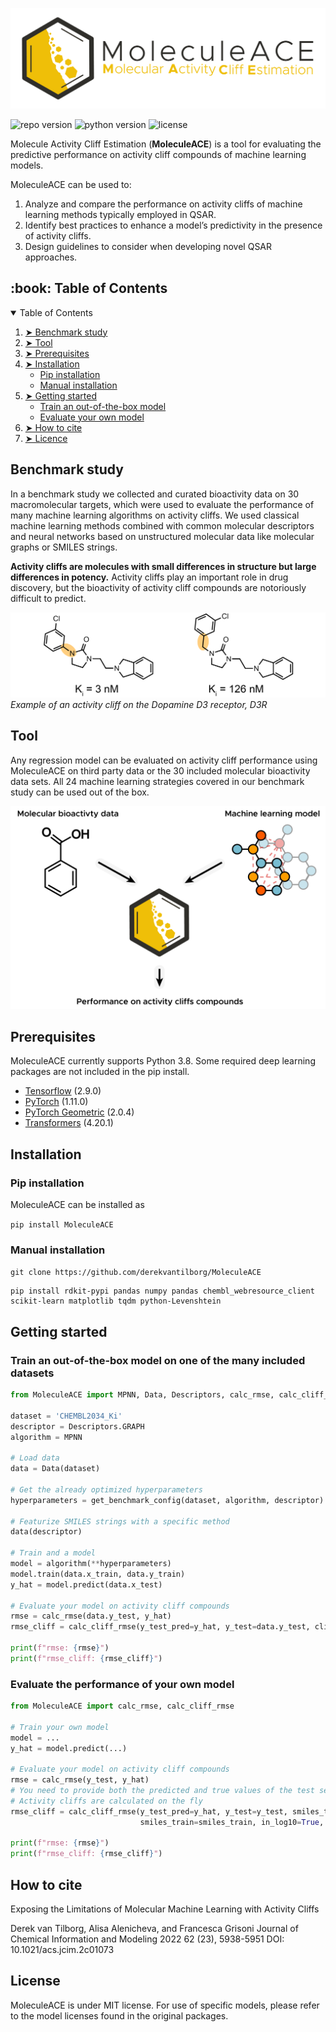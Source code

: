![MolDox logo](img/MoleculeACE.png?raw=true "Title")

![repo version](https://img.shields.io/badge/Version-v.%202.0-green)
![python version](https://img.shields.io/badge/python-v.3.8-blue)
![license](https://img.shields.io/badge/license-MIT-orange)

Molecule Activity Cliff Estimation (**MoleculeACE**) is a tool for evaluating the predictive performance on activity cliff compounds of machine learning models. 

MoleculeACE can be used to:
1) Analyze and compare the performance on activity cliffs of machine learning methods typically employed in 
QSAR.
2) Identify best practices to enhance a model’s predictivity in the presence of activity cliffs.
3) Design guidelines to consider when developing novel QSAR approaches. 


<!-- TABLE OF CONTENTS -->
<h2 id="table-of-contents"> :book: Table of Contents</h2>


<details open="open">
  <summary>Table of Contents</summary>
  <ol>
    <li><a href="#Benchmark study"> ➤ Benchmark study</a></li>
    <li><a href="#Tool"> ➤ Tool</a></li>
    <li><a href="#Prerequisites"> ➤ Prerequisites</a></li>
    <li>
          <a href="#Installation"> ➤ Installation</a>
          <ul>
            <li><a href="#Pip-installation">Pip installation</a></li>
            <li><a href="#Manual-installation">Manual installation</a></li>
          </ul>
    </li>
    <li>
          <a href="#Getting-started"> ➤ Getting started</a>
          <ul>
            <li><a href="#train-model">Train an out-of-the-box model</a></li>
            <li><a href="#eval-own-model">Evaluate your own model</a></li>
          </ul>
    </li>
    <li><a href="#How-to-cite"> ➤ How to cite</a></li>
    <li><a href="#License"> ➤ Licence</a></li>
  </ol>
</details>




<!-- Benchmark study-->
<h2 id="benchmark-study">Benchmark study</h2>


In a benchmark study we collected and curated bioactivity data on 30 macromolecular targets, which were used to evaluate 
the performance of many machine learning algorithms on activity cliffs. We used classical machine learning methods
combined with common molecular descriptors and neural networks based on unstructured molecular data like molecular 
graphs or SMILES strings.

**Activity cliffs are molecules with small differences in structure but large differences in potency.** Activity cliffs
play an important role in drug discovery, but the bioactivity of activity cliff compounds are notoriously difficult to 
predict. 

![Activity cliff example](img/cliff_example.png?raw=true "activity_cliff_example")
*Example of an activity cliff on the Dopamine D3 receptor, D3R*

<!-- Tool-->
<h2 id="Tool">Tool</h2>


Any regression model can be evaluated on activity cliff performance using MoleculeACE on third party data or the 30
included molecular bioactivity data sets. All 24 machine learning strategies covered in our benchmark study can be used 
out of the box.

![MolDox logo](img/moleculeACE_example.png?raw=true "activity_cliff_example")


<!-- Prerequisites-->
<h2 id="Prerequisites">Prerequisites</h2>

MoleculeACE currently supports Python 3.8. Some required deep learning packages are not included in the pip install. 
- [Tensorflow](https://www.tensorflow.org/) (2.9.0)
- [PyTorch](https://pytorch.org/) (1.11.0)
- [PyTorch Geometric](https://pytorch-geometric.readthedocs.io/en/latest/) (2.0.4)
- [Transformers](https://huggingface.co/docs/transformers/installation) (4.20.1)

<!-- Installation-->
<h2 id="Installation">Installation</h2>

<h3 id="Pip-installation"> Pip installation</h3>
MoleculeACE can be installed as

```pip install MoleculeACE```

<h3 id="Manual-installation"> Manual installation</h3>

```git clone https://github.com/derekvantilborg/MoleculeACE```

```
pip install rdkit-pypi pandas numpy pandas chembl_webresource_client scikit-learn matplotlib tqdm python-Levenshtein
```

<!-- Getting started-->
<h2 id="Getting-started">Getting started</h2>

<h3 id="train-model"> Train an out-of-the-box model on one of the many included datasets</h3>

```python
from MoleculeACE import MPNN, Data, Descriptors, calc_rmse, calc_cliff_rmse, get_benchmark_config

dataset = 'CHEMBL2034_Ki'
descriptor = Descriptors.GRAPH
algorithm = MPNN

# Load data
data = Data(dataset)

# Get the already optimized hyperparameters
hyperparameters = get_benchmark_config(dataset, algorithm, descriptor)

# Featurize SMILES strings with a specific method
data(descriptor)

# Train and a model
model = algorithm(**hyperparameters)
model.train(data.x_train, data.y_train)
y_hat = model.predict(data.x_test)

# Evaluate your model on activity cliff compounds
rmse = calc_rmse(data.y_test, y_hat)
rmse_cliff = calc_cliff_rmse(y_test_pred=y_hat, y_test=data.y_test, cliff_mols_test=data.cliff_mols_test)

print(f"rmse: {rmse}")
print(f"rmse_cliff: {rmse_cliff}")
```

<h3 id="eval-own-model"> Evaluate the performance of your own model</h3>

```python
from MoleculeACE import calc_rmse, calc_cliff_rmse

# Train your own model
model = ...
y_hat = model.predict(...)

# Evaluate your model on activity cliff compounds
rmse = calc_rmse(y_test, y_hat)
# You need to provide both the predicted and true values of the test set + train labels + the train and test molecules
# Activity cliffs are calculated on the fly
rmse_cliff = calc_cliff_rmse(y_test_pred=y_hat, y_test=y_test, smiles_test=smiles_test, y_train=y_train, 
                             smiles_train=smiles_train, in_log10=True, similarity=0.9, potency_fold=10)

print(f"rmse: {rmse}")
print(f"rmse_cliff: {rmse_cliff}")
```

<!-- How to cite-->
<h2 id="How-to-cite">How to cite</h2>

Exposing the Limitations of Molecular Machine Learning with Activity Cliffs

Derek van Tilborg, Alisa Alenicheva, and Francesca Grisoni
Journal of Chemical Information and Modeling 2022 62 (23), 5938-5951
DOI: 10.1021/acs.jcim.2c01073   


<!-- License-->
<h2 id="License">License</h2>

MoleculeACE is under MIT license. For use of specific models, please refer to the model licenses found in the original 
packages.
